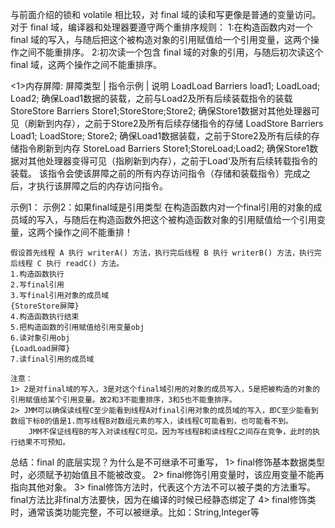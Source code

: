 与前面介绍的锁和 volatile 相比较，对 final 域的读和写更像是普通的变量访问。对于 final 域，编译器和处理器要遵守两个重排序规则：
1:在构造函数内对一个 final 域的写入，与随后把这个被构造对象的引用赋值给一个引用变量，这两个操作之间不能重排序。
2:初次读一个包含 final 域的对象的引用，与随后初次读这个 final 域，这两个操作之间不能重排序。

<1>内存屏障:
屏障类型                         | 指令示例                    | 说明
LoadLoad Barriers               load1; LoadLoad; Load2;     确保Load1数据的装载，之前与Load2及所有后续装载指令的装载
StoreStore Barriers             Store1;StoreStore;Store2;   确保Store1数据对其他处理器可见（刷新到内存），之前于Store2及所有后续存储指令的存储
LoadStore Barriers              Load1; LoadStore; Store2;   确保Load1数据装载，之前于Store2及所有后续的存储指令刷新到内存
StoreLoad Barriers              Store1;StoreLoad;Load2;     确保Store1数据对其他处理器变得可见（指刷新到内存），之前于Load‘及所有后续转载指令的装载。
                                                            该指令会使该屏障之前的所有内存访问指令（存储和装载指令）完成之后，才执行该屏障之后的内存访问指令。
                                                            
示例1：
示例2：如果final域是引用类型
    在构造函数内对一个final引用的对象的成员域的写入，与随后在构造函数外把这个被构造函数对象的引用赋值给一个引用变量，这两个操作之间不能重排！
    
    假设首先线程 A 执行 writerA() 方法，执行完后线程 B 执行 writerB() 方法，执行完后线程 C 执行 readC() 方法。
    1.构造函数执行
    2.写final引用
    3.写final引用对象的成员域
    {StoreStore屏障}
    4.构造函数执行结束
    5.把构造函数的引用赋值给引用变量obj
    6.读对象引用obj
    {LoadLoad屏障}
    7.读final引用的成员域
    
    注意：
    1> 2是对final域的写入，3是对这个final域引用的对象的成员写入，5是把被构造的对象的引用赋值给某个引用变量。故2和3不能重排序，3和5也不能重排序。
    2> JMM可以确保读线程C至少能看到线程A对final引用对象的成员域的写入，即C至少能看到数组下标0的值是1.而写线程B对数组元素的写入，读线程C可能看到，也可能看不到。
        JMM不保证线程B的写入对读线程C可见。因为写线程B和读线程C之间存在竞争，此时的执行结果不可预知。
        
 总结：final 的底层实现？为什么是不可继承不可重写，
    1> final修饰基本数据类型时，必须赋予初始值且不能被改变。
    2> final修饰引用变量时，该应用变量不能再指向其他对象。
    3> final修饰方法时，代表这个方法不可以被子类的方法重写。final方法比非final方法要快，因为在编译的时候已经静态绑定了
    4> final修饰类时，通常该类功能完整，不可以被继承。比如：String,Integer等